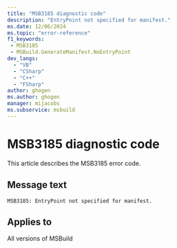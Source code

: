 ```yaml
---
title: "MSB3185 diagnostic code"
description: "EntryPoint not specified for manifest."
ms.date: 12/06/2024
ms.topic: "error-reference"
f1_keywords:
 - MSB3185
 - MSBuild.GenerateManifest.NoEntryPoint
dev_langs:
  - "VB"
  - "CSharp"
  - "C++"
  - "FSharp"
author: ghogen
ms.author: ghogen
manager: mijacobs
ms.subservice: msbuild
---
```


# MSB3185 diagnostic code

<!-- :::ErrorDefinitionDescription::: -->
<!-- :::editable-content name="introDescription"::: -->
This article describes the MSB3185 error code.
<!-- :::editable-content-end::: -->

## Message text

`MSB3185: EntryPoint not specified for manifest.`

<!-- :::editable-content name="postOutputDescription"::: -->
<!--
{StrBegin="MSB3185: "}
-->
<!-- :::editable-content-end::: -->
<!-- :::ErrorDefinitionDescription-end::: -->

## Applies to

All versions of MSBuild
